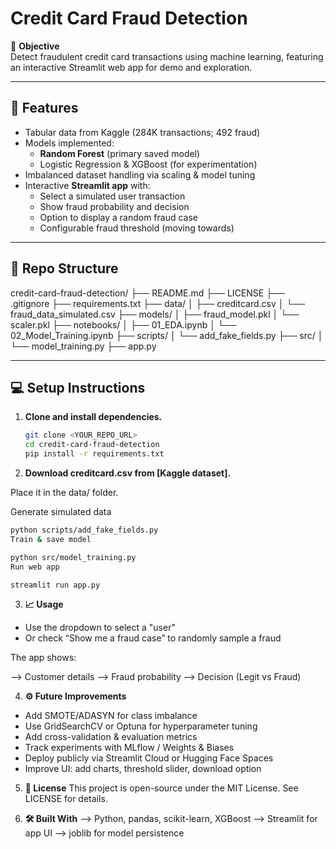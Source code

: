 # Credit Card Fraud Detection

🎯 **Objective**  
Detect fraudulent credit card transactions using machine learning, featuring an interactive Streamlit web app for demo and exploration.

---

## 🚀 Features

- Tabular data from Kaggle (284K transactions; 492 fraud)
- Models implemented:
  - **Random Forest** (primary saved model)
  - Logistic Regression & XGBoost (for experimentation)
- Imbalanced dataset handling via scaling & model tuning
- Interactive **Streamlit app** with:
  - Select a simulated user transaction
  - Show fraud probability and decision
  - Option to display a random fraud case
  - Configurable fraud threshold (moving towards)

---

## 📁 Repo Structure

credit-card-fraud-detection/
├── README.md
├── LICENSE
├── .gitignore
├── requirements.txt
├── data/
│ ├── creditcard.csv
│ └── fraud_data_simulated.csv
├── models/
│ ├── fraud_model.pkl
│ └── scaler.pkl
├── notebooks/
│ ├── 01_EDA.ipynb
│ └── 02_Model_Training.ipynb
├── scripts/
│ └── add_fake_fields.py
├── src/
│ └── model_training.py
├── app.py


---

## 💻 Setup Instructions

1. **Clone and install dependencies.**

   ```bash
   git clone <YOUR_REPO_URL>
   cd credit-card-fraud-detection
   pip install -r requirements.txt

2. **Download creditcard.csv from [Kaggle dataset].**

Place it in the data/ folder.

Generate simulated data

```bash
python scripts/add_fake_fields.py
Train & save model
```

```bash
python src/model_training.py
Run web app
```
```bash
streamlit run app.py
```

3. **📈 Usage**
 - Use the dropdown to select a "user"
 - Or check “Show me a fraud case” to randomly sample a fraud

  The app shows:

  --> Customer details
  --> Fraud probability
  --> Decision (Legit vs Fraud)


4. **⚙️ Future Improvements**
- Add SMOTE/ADASYN for class imbalance
- Use GridSearchCV or Optuna for hyperparameter tuning
- Add cross-validation & evaluation metrics
- Track experiments with MLflow / Weights & Biases
- Deploy publicly via Streamlit Cloud or Hugging Face Spaces
- Improve UI: add charts, threshold slider, download option


5. **📄 License**
This project is open-source under the MIT License.
See LICENSE for details.


6. **🛠️ Built With**
--> Python, pandas, scikit-learn, XGBoost
--> Streamlit for app UI
--> joblib for model persistence


